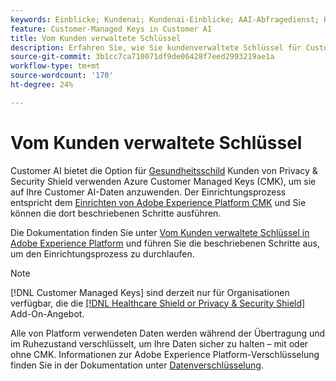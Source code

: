 ```yaml
---
keywords: Einblicke; Kundenai; Kundenai-Einblicke; AAI-Abfragedienst; Kundenai-Abfragen; Kundenai-Bewertungen; Vom Kunden verwaltete Schlüssel in CAI
feature: Customer-Managed Keys in Customer AI
title: Vom Kunden verwaltete Schlüssel
description: Erfahren Sie, wie Sie kundenverwaltete Schlüssel für Customer AI einrichten.
source-git-commit: 3b1cc7ca710071df9de06428f7eed2993219ae1a
workflow-type: tm+mt
source-wordcount: '170'
ht-degree: 24%

---
```


# Vom Kunden verwaltete Schlüssel

Customer AI bietet die Option für [Gesundheitsschild](https://www.adobe.com/trust/compliance/hipaa-ready.html) Kunden von Privacy &amp; Security Shield verwenden Azure Customer Managed Keys (CMK), um sie auf Ihre Customer AI-Daten anzuwenden. Der Einrichtungsprozess entspricht dem [Einrichten von Adobe Experience Platform CMK](../../../landing/governance-privacy-security/customer-managed-keys.md) und Sie können die dort beschriebenen Schritte ausführen.

Die Dokumentation finden Sie unter [Vom Kunden verwaltete Schlüssel in Adobe Experience Platform](../../../landing/governance-privacy-security/encryption.md) und führen Sie die beschriebenen Schritte aus, um den Einrichtungsprozess zu durchlaufen.

>[!NOTE]
>
>[!DNL Customer Managed Keys] sind derzeit nur für Organisationen verfügbar, die die [[!DNL Healthcare Shield or Privacy & Security Shield]](https://experienceleague.adobe.com/docs/blueprints-learn/architecture/vertical-blueprints/healthcare-vertical.html%3Flang%3Den) Add-On-Angebot.

Alle von Platform verwendeten Daten werden während der Übertragung und im Ruhezustand verschlüsselt, um Ihre Daten sicher zu halten – mit oder ohne CMK. Informationen zur Adobe Experience Platform-Verschlüsselung finden Sie in der Dokumentation unter [Datenverschlüsselung](../../../landing/governance-privacy-security/encryption.md).